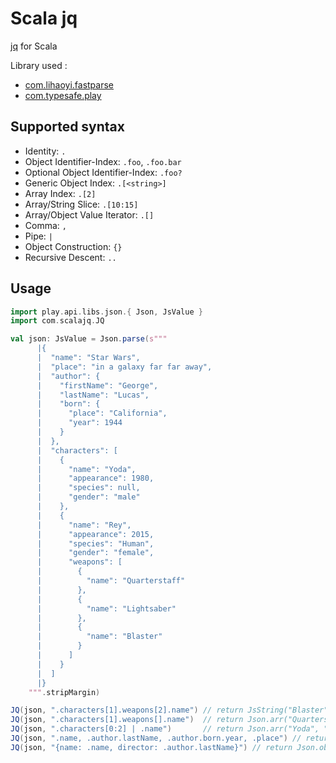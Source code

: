 # Scala jq

[jq](https://stedolan.github.io/jq/) for Scala

Library used :
*  [com.lihaoyi.fastparse](https://github.com/lihaoyi/fastparse/)
*  [com.typesafe.play](https://www.playframework.com/)

## Supported syntax
* Identity: `.`
* Object Identifier-Index: `.foo`, `.foo.bar`
* Optional Object Identifier-Index: `.foo?`
* Generic Object Index: `.[<string>]`
* Array Index: `.[2]`
* Array/String Slice: `.[10:15]`
* Array/Object Value Iterator: `.[]`
* Comma: `,`
* Pipe: `|`
* Object Construction: `{}`
* Recursive Descent: `..`

## Usage
```scala
import play.api.libs.json.{ Json, JsValue }
import com.scalajq.JQ

val json: JsValue = Json.parse(s"""
      |{
      |  "name": "Star Wars",
      |  "place": "in a galaxy far far away",
      |  "author": {
      |    "firstName": "George",
      |    "lastName": "Lucas",
      |    "born": {
      |      "place": "California",
      |      "year": 1944
      |    }
      |  },
      |  "characters": [
      |    {
      |      "name": "Yoda",
      |      "appearance": 1980,
      |      "species": null,
      |      "gender": "male"
      |    },
      |    {
      |      "name": "Rey",
      |      "appearance": 2015,
      |      "species": "Human",
      |      "gender": "female",
      |      "weapons": [
      |        {
      |          "name": "Quarterstaff"
      |        },
      |        {
      |          "name": "Lightsaber"
      |        },
      |        {
      |          "name": "Blaster"
      |        }
      |      ]
      |    }
      |  ]
      |}
    """.stripMargin)

JQ(json, ".characters[1].weapons[2].name") // return JsString("Blaster")
JQ(json, ".characters[1].weapons[].name")  // return Json.arr("Quarterstaff", "Lightsaber", "Blaster")
JQ(json, ".characters[0:2] | .name")       // return Json.arr("Yoda", "Rey")
JQ(json, ".name, .author.lastName, .author.born.year, .place") // return Json.arr("Star Wars", "Lucas", 1944, "in a galaxy far far away")
JQ(json, "{name: .name, director: .author.lastName}") // return Json.obj("name" -> "Star Wars", "director" -> "Lucas")

```
